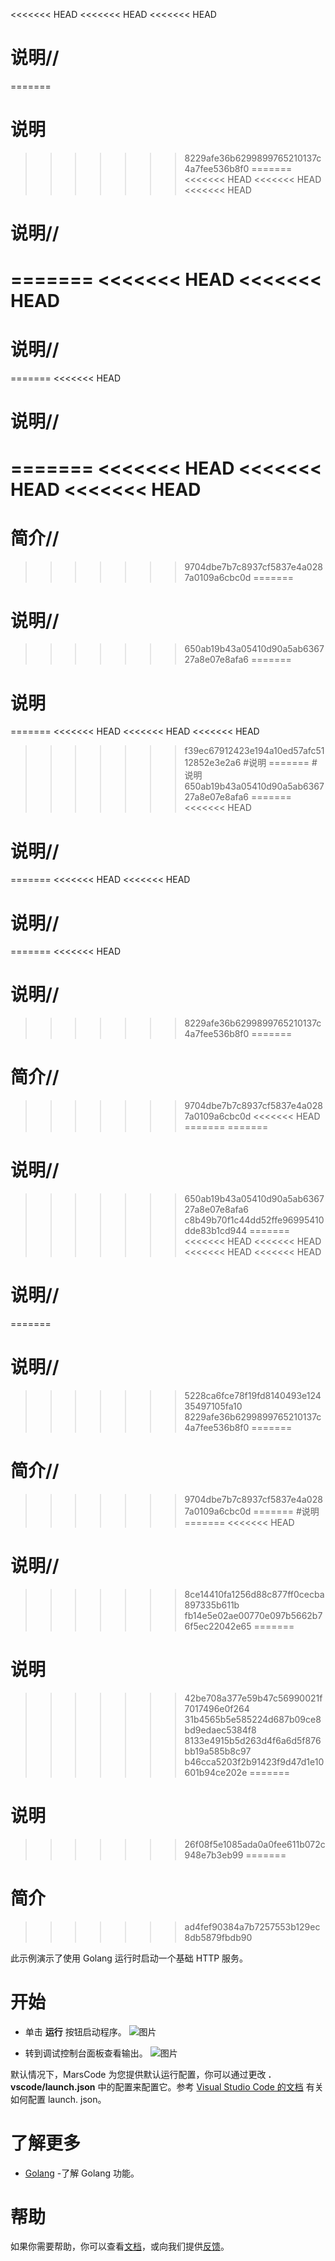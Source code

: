 <<<<<<< HEAD
<<<<<<< HEAD
<<<<<<< HEAD
# 说明//
=======
# 说明
>>>>>>> 8229afe36b6299899765210137c4a7fee536b8f0
=======
<<<<<<< HEAD
<<<<<<< HEAD
<<<<<<< HEAD
# 说明//
=======
<<<<<<< HEAD
<<<<<<< HEAD
=======
# 说明//
=======
<<<<<<< HEAD
# 说明//
=======
<<<<<<< HEAD
<<<<<<< HEAD
<<<<<<< HEAD
=======
# 简介//
>>>>>>> 9704dbe7b7c8937cf5837e4a0287a0109a6cbc0d
=======
# 说明//
>>>>>>> 650ab19b43a05410d90a5ab636727a8e07e8afa6
=======
# 说明
=======
<<<<<<< HEAD
<<<<<<< HEAD
<<<<<<< HEAD
>>>>>>> f39ec67912423e194a10ed57afc5112852e3e2a6
#说明
=======
#说明
>>>>>>> 650ab19b43a05410d90a5ab636727a8e07e8afa6
=======
<<<<<<< HEAD
# 说明//
=======
<<<<<<< HEAD
<<<<<<< HEAD
# 说明//
=======
<<<<<<< HEAD
# 说明//
>>>>>>> 8229afe36b6299899765210137c4a7fee536b8f0
=======
# 简介//
>>>>>>> 9704dbe7b7c8937cf5837e4a0287a0109a6cbc0d
<<<<<<< HEAD
=======
=======
# 说明//
>>>>>>> 650ab19b43a05410d90a5ab636727a8e07e8afa6
>>>>>>> c8b49b70f1c44dd52ffe96995410dde83b1cd944
=======
<<<<<<< HEAD
<<<<<<< HEAD
<<<<<<< HEAD
<<<<<<< HEAD
# 说明//
=======
# 说明//
>>>>>>> 5228ca6fce78f19fd8140493e12435497105fa10
>>>>>>> 8229afe36b6299899765210137c4a7fee536b8f0
=======
# 简介//
>>>>>>> 9704dbe7b7c8937cf5837e4a0287a0109a6cbc0d
=======
#说明
=======
<<<<<<< HEAD
# 说明//
>>>>>>> 8ce14410fa1256d88c877ff0cecba897335b611b
>>>>>>> fb14e5e02ae00770e097b5662b76f5ec22042e65
=======
# 说明
>>>>>>> 42be708a377e59b47c56990021f7017496e0f264
>>>>>>> 31b4565b5e585224d687b09ce8bd9edaec5384f8
>>>>>>> 8133e4915b5d263d4f6a6d5f876bb19a585b8c97
>>>>>>> b46cca5203f2b91423f9d47d1e10601b94ce202e
=======
# 说明
>>>>>>> 26f08f5e1085ada0a0fee611b072c948e7b3eb99
=======
# 简介
>>>>>>> ad4fef90384a7b7257553b129ec8db5879fbdb90

此示例演示了使用 Golang 运行时启动一个基础 HTTP 服务。

# 开始

- 单击 **运行** 按钮启动程序。
  ![图片](https://lf-cdn.marscode.com.cn/obj/eden-cn/ljhwz_lkpkbvsj/ljhwZthlaukjlkulzlp/project_template/prod/6355a55598a80ce9be5ab1ad5c61cae57e076aef/images/native_golang/image-0.jpg)

- 转到调试控制台面板查看输出。
  ![图片](https://lf-cdn.marscode.com.cn/obj/eden-cn/ljhwz_lkpkbvsj/ljhwZthlaukjlkulzlp/project_template/prod/6355a55598a80ce9be5ab1ad5c61cae57e076aef/images/native_golang/image-1.jpg)

默认情况下，MarsCode 为您提供默认运行配置，你可以通过更改 **. vscode/launch.json** 中的配置来配置它。参考 [Visual Studio Code 的文档](https://code.visualstudio.com/docs/editor/debugging) 有关如何配置 launch. json。

# 了解更多

- [Golang](https://go.dev/learn/) -了解 Golang 功能。

# 帮助

如果你需要帮助，你可以查看[文档](https://docs.marscode.cn/)，或向我们提供[反馈](https://juejin.cn/pin/club/7359094304150650889?utm_source=doc&utm_medium=marscode)。
